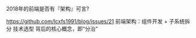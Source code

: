 2018年的前端是否有『架构』可言?


https://github.com/lcxfs1991/blog/issues/21
前端架构：组件开发 + 子系统拆分
         技术选型
背后的核心概念，即“分治”